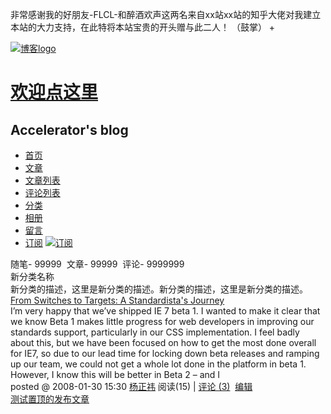 非常感谢我的好朋友-FLCL-和醉酒欢声这两名来自xx站xx站的知乎大佬对我建立本站的大力支持，在此特将本站宝贵的开头赠与此二人！
（鼓掌）
+<!DOCTYPE html public "-//W3C//DTD XHTML 1.0 Transitional//EN" https://space.bilibili.com/85117695">
<html xmlns="https://space.bilibili.com/85117695">

<head id="Head">
<title>博客皮肤模板</title>
<meta http-equiv="Content-Type" content="text/html; charset=utf-8" />
<meta id="metaKeywords" name="keywords" content="博客,博客园,博客皮肤,博客园皮肤" />
<link id="MainCss" type="text/css" rel="stylesheet" href="style.css" />
</head>

<body>

<div id="home">
	<div id="header">
		<div id="blogTitle">
			<a id="lnkBlogLogo" href="#">
			<img id="blogLogo" src="images/logo.gif" alt="博客logo" /></a>
			<h1><a class="headermaintitle" href="https://space.bilibili.com/85117695">欢迎点这里</a></h1>
				<h2>Accelerator&#39;s blog</h2>
		</div>
		<!--end: blogTitle 博客的标题和副标题 -->
		<div id="navigator">
			<ul id="navList">
				<li><a class="menu" href="default.htm">首页</a></li>
				<li><a class="menu" href="ViewPost.htm">文章</a></li>
				<li><a class="menu" href="PostsList.htm">文章列表</a></li>
				<li><a class="menu" href="PostsList2.htm">评论列表</a></li>
				<li><a class="menu" href="EntryList.htm">分类</a></li>
				<li><a class="menu" href="GalleryThumbNailViewer.htm">相册</a></li>
				<li><a href="Profile.htm" class="menu">留言</a></li>
				<li><a class="menu" href="#">订阅</a>
				<a class="aHeaderXML" href="#">
				<img src="images/rss.gif" alt="订阅" /></a></li>
			</ul>
			<div class="blogStats">
				随笔- 99999&nbsp; 文章- 99999&nbsp; 评论- 9999999&nbsp; </div>
			<!--end: blogStats --></div>
		<!--end: navigator 博客导航栏 --></div>
	<!--end: header 头部 -->
	<div id="main">
		<div id="mainContent">
			<div class="forFlow">
				<div class="entrylist">
					<div class="entrylistTitle">
						新分类名称</div>
					<div class="entrylistDescription">
						新分类的描述，这里是新分类的描述。新分类的描述，这里是新分类的描述。</div>
					<div class="entrylistItem">
						<div class="entrylistPosttitle">
							<a class="entrylistItemTitle" href="#">From Switches 
							to Targets: A Standardista&#39;s Journey</a></div>
						<div class="entrylistPostSummary">
							I’m very happy that we’ve shipped IE 7 beta 1. I wanted 
							to make it clear that we know Beta 1 makes little progress 
							for web developers in improving our standards support, 
							particularly in our CSS implementation. I feel badly 
							about this, but we have been focused on how to get the 
							most done overall for IE7, so due to our lead time for 
							locking down beta releases and ramping up our team, 
							we could not get a whole lot done in the platform in 
							beta 1. However, I know this will be better in Beta 
							2 – and I </div>
						<div class="entrylistItemPostDesc">
							posted @ 2008-01-30 15:30 <a href="http://justinyoung.cnblogs.com/">杨正祎</a> 阅读(15) 
							| <a href="#">评论 (3)</a>&nbsp; <a href="#">编辑</a></div>
					</div>
					<div class="postSeparator">
					</div>
					<div class="entrylistItem">
						<div class="entrylistPosttitle">
							<a class="entrylistItemTitle" href="#">测试置顶的发布文章</a></div>
						<div class="entrylistPostSummary">
						</div>
						<div class="entrylistItemPostDesc">
							

